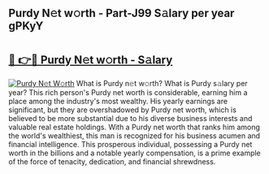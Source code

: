 ## Purdy N𝚎t w𝚘rth - Part-J99 S𝚊lary per year gPKyY

# <h2><a href="http://gc1ib9q.nevu.top/?p=Purdy">🔗 👉🔴 Purdy N𝚎t w𝚘rth - S𝚊lary</a></h2>

[![Purdy N𝚎t W𝚘rth](https://i.imgur.com/Oavwk0R.jpeg)](http://gc1ib9q.nevu.top/?p=Purdy)
What is Purdy n𝚎t w𝚘rth? What is Purdy s𝚊lary per year?
This rich person's Purdy net worth is considerable, earning him a place among the industry's most wealthy. His yearly earnings are significant, but they are overshadowed by Purdy net worth, which is believed to be more substantial due to his diverse business interests and valuable real estate holdings. With a Purdy net worth that ranks him among the world's wealthiest, this man is recognized for his business acumen and financial intelligence. This prosperous individual, possessing a Purdy net worth in the billions and a notable yearly compensation, is a prime example of the force of tenacity, dedication, and financial shrewdness.
